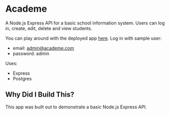 # Academe

A Node.js Express API for a basic school information system. Users can log in, create, edit, delete and view students.

You can play around with the deployed app [here](https://academe-react.herokuapp.com/). Log in with sample user:

* email: admin@academe.com
* password: admin

Uses:
* Express
* Postgres

## Why Did I Build This?

This app was built out to demonstrate a basic Node.js Express API. 
